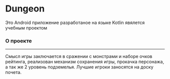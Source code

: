 # Dungeon

Это Android приложение разработаное на языке Kotlin явялется учебным проектом

### О проекте
---
Смысл игры заключается в сражении с монстрами и наборе очков рейтинга, реализован механизм сохранения игры, прокачка персонажа, а так же 
2 уровень подземелья. Лучшие игроки заносятся на доску почета. 
